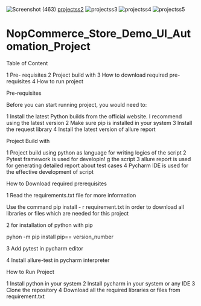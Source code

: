![Screenshot (463)](https://github.com/085Sak/UI_Automation_Project/assets/76028688/bf0e32f0-605b-40db-a994-4b767edcc47d)
[projectss2](https://github.com/085Sak/UI_Automation_Project/assets/76028688/97c2ba63-2fc0-44c2-bc57-33b2af766f85)
![projectss3](https://github.com/085Sak/UI_Automation_Project/assets/76028688/8a89defe-d625-4488-83a2-77b820c86134)
![projectss4](https://github.com/085Sak/UI_Automation_Project/assets/76028688/dfb35f8c-a1c6-4415-b79f-84bbb13ad17f)
![projectss5](https://github.com/085Sak/UI_Automation_Project/assets/76028688/9b173097-28ea-406c-bc4b-daa01b6dc43e)

# NopCommerce_Store_Demo_UI_Automation_Project

Table of Content

1 Pre- requisites
2 Project build with
3 How to download required pre-requisites
4 How to run project

Pre-requisites

Before you can start running project, you would need to:

1 Install the latest Python builds from the official website. I recommend using the latest version
2 Make sure pip is installed in your system
3 Install the request library
4 Install the latest version of allure report

Project Build with

1 Project build using python as language for writing logics of the script
2 Pytest framework is used for developin!
g the script
3 allure report is used for generating detailed report about test cases
4 Pycharm IDE is used for the effective development of script

How to Download required prerequisites 

1 Read the requirements.txt file for more information

Use the command pip install - r requirement.txt in order to download all libraries or files 
which are needed for this project

2 for installation of python with pip 

pyhon -m pip install pip== version_number

3 Add pytest in pycharm editor

4 Install allure-test in pycharm interpreter

How to Run Project

1 Install python in your system
2 Install pycharm in your system or any IDE
3 Clone the repository
4 Download all the required libraries or files from requirement.txt
